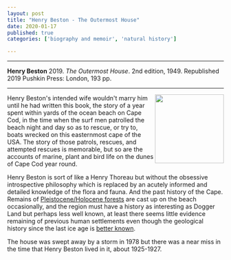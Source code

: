 ```yaml
---
layout: post
title: "Henry Beston - The Outermost House"
date: 2020-01-17
published: true
categories: ['biography and memoir', 'natural history']

---
```



***
<b>Henry Beston</b> 2019. _The Outermost House_. 2nd edition, 1949. Republished 2019 Pushkin Press: London, 193 pp.

***
<img align="right" width="160" src="https://www.pushkinpress.com/wp-content/uploads/2020/01/getimage-63-600x921.jpeg" alt="">  

Henry Beston's intended wife wouldn't marry him until he had written this book, the story of a year spent within yards of the ocean beach on Cape Cod, in the time when the surf men patrolled the beach night and day so as to rescue, or try to, boats wrecked on this easternmost cape of the USA.  The story of those patrols, rescues, and attempted rescues is memorable, but so are the accounts of marine, plant and bird life on the dunes of Cape Cod year round.  

Henry Beston is sort of like a Henry Thoreau but without the obsessive introspective philosophy which is replaced by an acutely informed and detailed knowledge of the flora and fauna.  And the past history of the Cape. Remains of [Pleistocene/Holocene forests](https://archive.boston.com/news/local/massachusetts/articles/2005/12/04/sunken_treasure/) are cast up on the beach occasionally, and the region must have a history as interesting as Dogger Land but perhaps less well known, at least there seems little evidence remaining of previous human settlements even though the geological history since the last ice age is [better known](https://www.sciencedirect.com/science/article/abs/pii/S0025322705003609?via%3Dihub).   

The house was swept away by a storm in 1978 but there was a near miss in the time that Henry Beston lived in it, about 1925-1927.  


